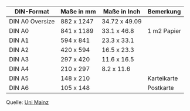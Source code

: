 |DIN-Format|	Maße in mm|	Maße in Inch|	Bemerkung|
|---|---|---|---|
|DIN A0 Oversize|	882 x 1247 |	34.72 x 49.09	| |
|DIN A0	|841 x 1189 |	33.1 x 46.8| 1 m2 Papier|
|DIN A1	|594 x  841 |	23.3 x 33.1	 ||
|DIN A2	|420 x  594 |	16.5 x 23.3	 ||
|DIN A3	|297 x  420 |	11.6 x 16.5  ||
|DIN A4	|210 x  297 | 8.2 x 11.6	 ||
|DIN A5	|148 x  210 |	 |Karteikarte
|DIN A6	|105 x  148|	 	|Postkarte|


Quelle: [Uni Mainz](http://www.zdv.uni-mainz.de/3303.php)
